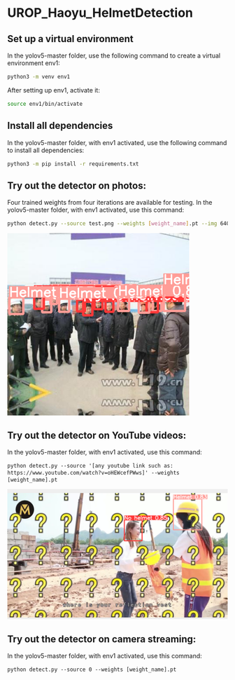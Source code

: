 # UROP_Haoyu_HelmetDetection

## Set up a virtual environment

In the yolov5-master folder, use the following command to create a virtual environment env1:

```bash
python3 -m venv env1
```

After setting up env1, activate it:

```bash
source env1/bin/activate
```

## Install all dependencies

In the yolov5-master folder, with env1 activated, use the following command to install all dependencies:

```bash
python3 -m pip install -r requirements.txt
```

## Try out the detector on photos:

Four trained weights from four iterations are available for testing.
In the yolov5-master folder, with env1 activated, use this command:

```bash
python detect.py --source test.png --weights [weight_name].pt --img 640
```
![alt text](https://github.com/Invictus-AI/UROP_Haoyu_HelmetDetection/blob/main/photo_test.png?raw=true)

## Try out the detector on YouTube videos:

In the yolov5-master folder, with env1 activated, use this command:

```
python detect.py --source '[any youtube link such as: https://www.youtube.com/watch?v=oHEWcefPWws]' --weights [weight_name].pt
```
![alt text](https://github.com/Invictus-AI/UROP_Haoyu_HelmetDetection/blob/main/video_test.png?raw=true)

## Try out the detector on camera streaming:

In the yolov5-master folder, with env1 activated, use this command:

```
python detect.py --source 0 --weights [weight_name].pt
```


